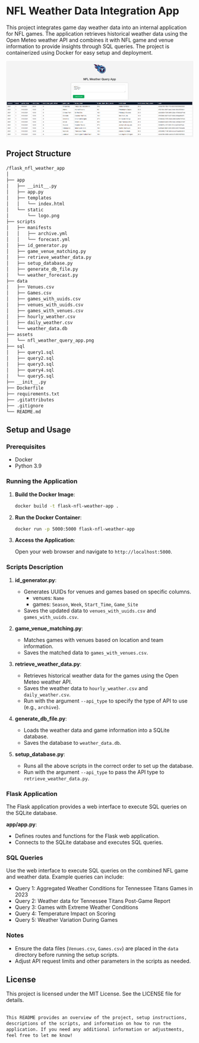 # NFL Weather Data Integration App

This project integrates game day weather data into an internal application for NFL games. The application retrieves historical weather data using the Open Meteo weather API and combines it with NFL game and venue information to provide insights through SQL queries. The project is containerized using Docker for easy setup and deployment.

![Alt text](assets/nfl_weather_query_app.png)

## Project Structure

```
/flask_nfl_weather_app
│
├── app
│   ├── __init__.py
│   ├── app.py
│   ├── templates
│   │   └── index.html
│   └── static
│       └── logo.png
├── scripts
│   ├── manifests
│   │   ├── archive.yml
│   │   └── forecast.yml
│   ├── id_generator.py
│   ├── game_venue_matching.py
│   ├── retrieve_weather_data.py
│   ├── setup_database.py
│   ├── generate_db_file.py
│   └── weather_forecast.py
├── data
│   ├── Venues.csv
│   ├── Games.csv
│   ├── games_with_uuids.csv
│   ├── venues_with_uuids.csv
│   ├── games_with_venues.csv
│   ├── hourly_weather.csv
│   ├── daily_weather.csv
│   └── weather_data.db
├── assets
│   └── nfl_weather_query_app.png
├── sql
│   ├── query1.sql
│   ├── query2.sql
│   ├── query3.sql
│   ├── query4.sql
│   └── query5.sql
├── __init__.py
├── Dockerfile
├── requirements.txt
├── .gitattributes
├── .gitignore
└── README.md
```

## Setup and Usage

### Prerequisites

- Docker
- Python 3.9

### Running the Application

1. **Build the Docker Image**:

   ```bash
   docker build -t flask-nfl-weather-app .
   ```

2. **Run the Docker Container**:

   ```bash
   docker run -p 5000:5000 flask-nfl-weather-app
   ```

3. **Access the Application**:

   Open your web browser and navigate to `http://localhost:5000`.

### Scripts Description

1. **id_generator.py**:
   - Generates UUIDs for venues and games based on specific columns.
      - venues: `Name`
      - games: `Season`, `Week`, `Start_Time`, `Game_Site`
   - Saves the updated data to `venues_with_uuids.csv` and `games_with_uuids.csv`.

2. **game_venue_matching.py**:
   - Matches games with venues based on location and team information.
   - Saves the matched data to `games_with_venues.csv`.

3. **retrieve_weather_data.py**:
   - Retrieves historical weather data for the games using the Open Meteo weather API.
   - Saves the weather data to `hourly_weather.csv` and `daily_weather.csv`.
   - Run with the argument `--api_type` to specify the type of API to use (e.g., `archive`).

4. **generate_db_file.py**:
   - Loads the weather data and game information into a SQLite database.
   - Saves the database to `weather_data.db`.

5. **setup_database.py**:
   - Runs all the above scripts in the correct order to set up the database.
   - Run with the argument `--api_type` to pass the API type to `retrieve_weather_data.py`.

### Flask Application

The Flask application provides a web interface to execute SQL queries on the SQLite database. 

**app/app.py**:
- Defines routes and functions for the Flask web application.
- Connects to the SQLite database and executes SQL queries.

### SQL Queries

Use the web interface to execute SQL queries on the combined NFL game and weather data. Example queries can include:

- Query 1: Aggregated Weather Conditions for Tennessee Titans Games in 2023
- Query 2: Weather data for Tennessee Titans Post-Game Report
- Query 3: Games with Extreme Weather Conditions
- Query 4: Temperature Impact on Scoring
- Query 5: Weather Variation During Games

### Notes

- Ensure the data files (`Venues.csv`, `Games.csv`) are placed in the `data` directory before running the setup scripts.
- Adjust API request limits and other parameters in the scripts as needed.

## License

This project is licensed under the MIT License. See the LICENSE file for details.

```

This README provides an overview of the project, setup instructions, descriptions of the scripts, and information on how to run the application. If you need any additional information or adjustments, feel free to let me know!
